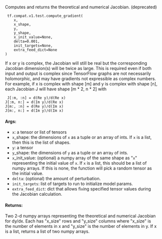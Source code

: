 
Computes and returns the theoretical and numerical Jacobian. (deprecated)

```
 tf.compat.v1.test.compute_gradient(
    x,
    x_shape,
    y,
    y_shape,
    x_init_value=None,
    delta=0.001,
    init_targets=None,
    extra_feed_dict=None
)
```

If x or y is complex, the Jacobian will still be real but the corresponding Jacobian dimension(s) will be twice as large. This is required even if both input and output is complex since TensorFlow graphs are not necessarily holomorphic, and may have gradients not expressible as complex numbers. For example, if x is complex with shape [m] and y is complex with shape [n], each Jacobian J will have shape [m * 2, n * 2] with

```
 J[:m, :n] = d(Re y)/d(Re x)
J[:m, n:] = d(Im y)/d(Re x)
J[m:, :n] = d(Re y)/d(Im x)
J[m:, n:] = d(Im y)/d(Im x)
```
#### Args:
- `x`: a tensor or list of tensors
- `x`_shape: the dimensions of `x` as a tuple or an array of ints. If `x` is a list, then this is the list of shapes.
- `y`: a tensor
- `y`_shape: the dimensions of `y` as a tuple or an arra`y` of ints.
- `x`_init_value: (optional) a nump`y` arra`y` of the same shape as "`x`" representing the initial value of `x`. If `x` is a list, this should be a list of nump`y` arra`y`s. If this is none, the function will pick a random tensor as the initial value.
- `delta`: (optional) the amount of perturbation.
- `init_targets`: list of targets to run to initialize model params.
- `extra_feed_dict`: dict that allows fi`x`ing specified tensor values during the Jacobian calculation.
#### Returns:

Two 2-d numpy arrays representing the theoretical and numerical Jacobian for dy/dx. Each has "x_size" rows and "y_size" columns where "x_size" is the number of elements in x and "y_size" is the number of elements in y. If x is a list, returns a list of two numpy arrays.
